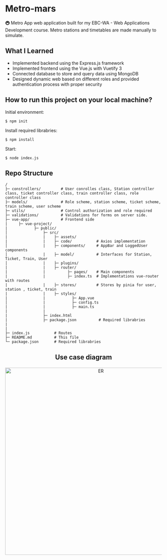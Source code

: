 # Metro-mars
🚇 Metro App web application built for my EBC-WA - Web Applications Development course. Metro stations and timetables are made manually to simulate.

## What I Learned
- Implemented backend using the Express.js framework
- Implemented frontend using the Vue.js  with Vuetify 3
- Connected database to store and query data using MongoDB
- Designed dynamic web based on different roles and provided authentication process with proper security 

## How to run this project on your local machine?
Initial environment:
```
$ npm init 
```
Install required librabries:
```
$ npm install 
```
Start:
```
$ node index.js
```

## Repo Structure
```
/
├─ constrollers/         # User conrolles class, Station controller class, ticket controller class, train controller class, role controller class 
├─ models/               # Role scheme, station scheme, ticket scheme, train scheme, user scheme 
├─ utils/                # Control authorization and role required
├─ validations/          # Validations for forms on server side.
├─ vue-app/              # Frontend side
|     ├─ vue-project/ 
|            ├─ public/
│                ├─ src/
|                |    ├─ assets/ 
|                |    ├─ code/           # Axios implementation  
│                |    ├─ components/     # AppBar and LoggedUser components
│                |    ├─ model/          # Interfaces for Station, Ticket, Train, User
│                |    ├─ plugins/
|                |    ├─ router/
|                |          ├─ pages/    # Main components
|                |          ├─ index.ts  # Implementations vue-router with routes
|                |    ├─ stores/         # Stores by pinia for user, station , ticket, train
|                |    ├─ styles/
|                |            ├─ App.vue        
│                |            ├─ config.ts
|                |            ├─ main.ts
|                |
|                ├─ index.html
|                ├─ package.json          # Required librabries
|
|
├─ index.js           # Routes    
├─ README.md          # This file
└─ package.json       # Required librabries
```

## <p align="center">Use case diagram</p>
<p align="center"><img src="" alt="ER" width="600"/></p>
